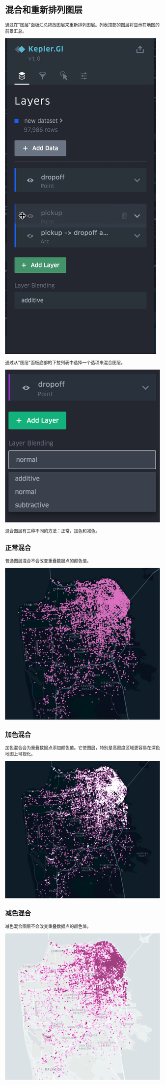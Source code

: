 # 混合和重新排列图层

通过在"图层"面板汇总拖放图层来重新排列图层。列表顶部的图层将显示在地图的前景汇总。

![16](../img/16.png)

通过从"图层"面板底部的下拉列表中选择一个选项来混合图层。

![17](../img/17.png)

混合图层有三种不同的方法：正常，加色和减色。

## 正常混合

普通图层混合不会改变重叠数据点的颜色值。

![18](../img/18.png)

## 加色混合

加色混合会为重叠数据点添加颜色值。它使图层，特别是高密度区域更容易在深色地图上可视化。

![19](../img/19.png)

## 减色混合

减色混合图层不会改变重叠数据点的颜色值。

![20](../img/20.png)

